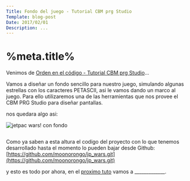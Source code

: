 ```yaml
---
Title: Fondo del juego - Tutorial CBM prg Studio
Template: blog-post
Date: 2017/02/01
Description: ...
---
```


# %meta.title%

Venimos de [Orden en el código - Tutorial CBM prg Studio](%base_url%/blog/proyecto)...

Vamos a diseñar un fondo sencillo para nuestro juego, simulando algunas estrellas con los caracteres PETASCII, asi le vamos dando un marco al juego. Para ello utilizaremos una de las herramientas que nos provee el CBM PRG Studio para diseñar pantallas. 

nos quedara algo asi:

![jetpac wars! con fondo](%base_url%/assets/images/fondo.png)
~~~~~~~~

~~~~~~~~

Como ya saben a esta altura el codigo del proyecto con lo que tenemos desarrollado hasta el momento lo pueden bajar desde Github:  
[https://github.com/moonorongo/jp_wars.git](https://github.com/moonorongo/jp_wars.git)

y esto es todo por ahora, en el [proximo tuto](%base_url%/blog/____) vamos a _____________.


